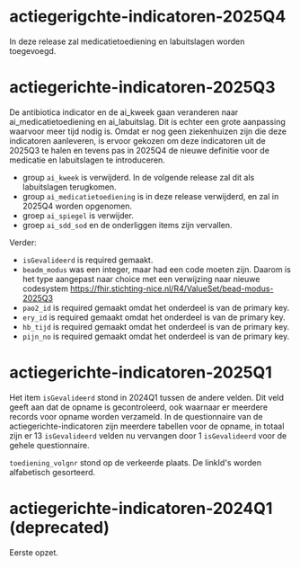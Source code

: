 

# actiegerigchte-indicatoren-2025Q4
In deze release zal medicatietoediening en labuitslagen worden toegevoegd. 




# actiegerichte-indicatoren-2025Q3
De antibiotica indicator en de ai_kweek gaan veranderen naar ai_medicatietoediening en ai_labuitslag. Dit is echter een
grote aanpassing waarvoor meer tijd nodig is. Omdat er nog geen ziekenhuizen zijn die deze indicatoren aanleveren,
is ervoor gekozen om deze indicatoren uit de 2025Q3 te halen en tevens pas in 2025Q4 de nieuwe definitie voor
de medicatie en labuitslagen te introduceren.

* group `ai_kweek` is verwijderd. In de volgende release zal dit als labuitslagen terugkomen.
* group `ai_medicatietoediening` is in deze release verwijderd, en zal in 2025Q4 worden opgenomen.
* groep `ai_spiegel` is verwijder.
* groep `ai_sdd_sod` en de onderliggen items zijn vervallen.

Verder:
* `isGevalideerd` is required gemaakt.
* `beadm_modus` was een integer, maar had een code moeten zijn. Daarom is het type aangepast naar choice met een verwijzing naar nieuwe codesystem https://fhir.stichting-nice.nl/R4/ValueSet/bead-modus-2025Q3
* `pao2_id` is required gemaakt omdat het onderdeel is van de primary key.
* `ery_id` is required gemaakt omdat het onderdeel is van de primary key.
* `hb_tijd` is required gemaakt omdat het onderdeel is van de primary key.
* `pijn_no` is required gemaakt omdat het onderdeel is van de primary key.


# actiegerichte-indicatoren-2025Q1
Het item `isGevalideerd` stond in 2024Q1 tussen de andere velden. Dit veld geeft aan dat de opname is gecontroleerd, ook waarnaar er meerdere records voor opname worden verzameld. In de questionnaire van de actiegerichte-indicatoren zijn meerdere tabellen voor de opname, in totaal zijn er 13 `isGevalideerd` velden nu vervangen door 1 `isGevalideerd` voor de gehele questionnaire.

`toediening_volgnr` stond op de verkeerde plaats. De linkId's worden alfabetisch gesorteerd.


# actiegerichte-indicatoren-2024Q1 (deprecated)
Eerste opzet.